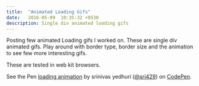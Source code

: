 ```yaml
---
title:  "Animated Loading Gifs"
date:   2016-05-09  10:35:32 +0530
description: Single div animated loading gifs
---
```


Posting few animated Loading gifs I worked on. These are single div animated gifs.
Play around with border type, border size and the animation to see few more interesting gifs.

These are tested in web kit browsers.

<p data-height="265" data-theme-id="0" data-slug-hash="BKvMmo" data-default-tab="css,result" data-user="sri429" data-embed-version="2" class="codepen">See the Pen <a href="http://codepen.io/sri429/pen/BKvMmo/">loading animation</a> by srinivas yedhuri (<a href="http://codepen.io/sri429">@sri429</a>) on <a href="http://codepen.io">CodePen</a>.</p><script async src="//assets.codepen.io/assets/embed/ei.js"></script>

